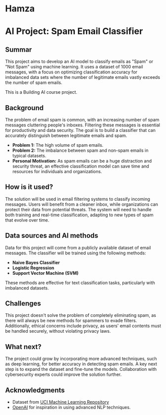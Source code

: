 # Hamza
# AI Project: Spam Email Classifier

## Summar

This project aims to develop an AI model to classify emails as "Spam" or "Not Spam" using machine learning. It uses a dataset of 1000 email messages, with a focus on optimizing classification accuracy for imbalanced data sets where the number of legitimate emails vastly exceeds the number of spam emails.

This is a Building AI course project.

## Background

The problem of email spam is common, with an increasing number of spam messages cluttering people's inboxes. Filtering these messages is essential for productivity and data security. The goal is to build a classifier that can accurately distinguish between legitimate emails and spam.

- **Problem 1:** The high volume of spam emails.
- **Problem 2:** The imbalance between spam and non-spam emails in typical datasets.
- **Personal Motivation:** As spam emails can be a huge distraction and security threat, an effective classification model can save time and resources for individuals and organizations.

## How is it used?

The solution will be used in email filtering systems to classify incoming messages. Users will benefit from a cleaner inbox, while organizations can protect their data from potential threats. The system will need to handle both training and real-time classification, adapting to new types of spam that evolve over time.

## Data sources and AI methods

Data for this project will come from a publicly available dataset of email messages. The classifier will be trained using the following methods:

- **Naive Bayes Classifier**
- **Logistic Regression**
- **Support Vector Machine (SVM)**

These methods are effective for text classification tasks, particularly with imbalanced datasets.

## Challenges

This project doesn't solve the problem of completely eliminating spam, as there will always be new methods for spammers to evade filters. Additionally, ethical concerns include privacy, as users' email contents must be handled securely, without violating privacy laws.

## What next?

The project could grow by incorporating more advanced techniques, such as deep learning, for better accuracy in detecting spam emails. A key next step is to expand the dataset and fine-tune the models. Collaboration with cybersecurity experts could improve the solution further.

## Acknowledgments

- Dataset from [UCI Machine Learning Repository](https://archive.ics.uci.edu/ml/datasets/spambase)
- [OpenAI](https://openai.com) for inspiration in using advanced NLP techniques.
